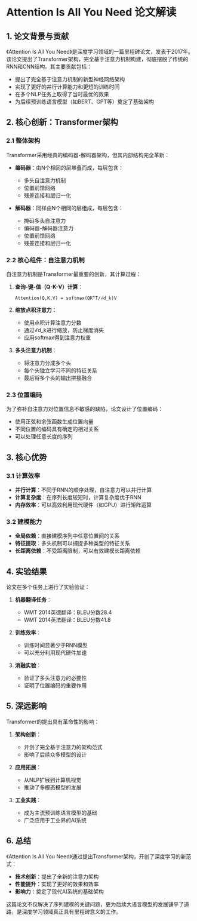 # Attention Is All You Need 论文解读

## 1. 论文背景与贡献

《Attention Is All You Need》是深度学习领域的一篇里程碑论文，发表于2017年。该论文提出了Transformer架构，完全基于注意力机制构建，彻底摆脱了传统的RNN和CNN结构。其主要贡献包括：

- 提出了完全基于注意力机制的新型神经网络架构
- 实现了更好的并行计算能力和更短的训练时间
- 在多个NLP任务上取得了当时最优的效果
- 为后续预训练语言模型（如BERT、GPT等）奠定了基础架构

## 2. 核心创新：Transformer架构

### 2.1 整体架构

Transformer采用经典的编码器-解码器架构，但其内部结构完全革新：

- **编码器**：由N个相同的层堆叠而成，每层包含：
  - 多头自注意力机制
  - 位置前馈网络
  - 残差连接和层归一化

- **解码器**：同样由N个相同的层组成，每层包含：
  - 掩码多头自注意力
  - 编码器-解码器注意力
  - 位置前馈网络
  - 残差连接和层归一化

### 2.2 核心组件：自注意力机制

自注意力机制是Transformer最重要的创新，其计算过程：

1. **查询-键-值（Q-K-V）计算**：
   ```
   Attention(Q,K,V) = softmax(QK^T/√d_k)V
   ```

2. **缩放点积注意力**：
   - 使用点积计算注意力分数
   - 通过√d_k进行缩放，防止梯度消失
   - 应用softmax得到注意力权重

3. **多头注意力机制**：
   - 将注意力分成多个头
   - 每个头独立学习不同的特征关系
   - 最后将多个头的输出拼接融合

### 2.3 位置编码

为了弥补自注意力对位置信息不敏感的缺陷，论文设计了位置编码：

- 使用正弦和余弦函数生成位置向量
- 不同位置的编码具有确定的相对关系
- 可以处理任意长度的序列

## 3. 核心优势

### 3.1 计算效率

- **并行计算**：不同于RNN的顺序处理，自注意力可以并行计算
- **计算复杂度**：在序列长度较短时，计算复杂度优于RNN
- **内存效率**：可以高效利用现代硬件（如GPU）进行矩阵运算

### 3.2 建模能力

- **全局依赖**：直接建模序列中任意位置间的关系
- **特征提取**：多头机制可以捕捉多种类型的特征关系
- **长距离依赖**：不受距离限制，可以有效建模长距离依赖

## 4. 实验结果

论文在多个任务上进行了实验验证：

1. **机器翻译任务**：
   - WMT 2014英德翻译：BLEU分数28.4
   - WMT 2014英法翻译：BLEU分数41.8

2. **训练效率**：
   - 训练时间显著少于RNN模型
   - 可以充分利用现代硬件加速

3. **消融实验**：
   - 验证了多头注意力的必要性
   - 证明了位置编码的重要作用

## 5. 深远影响

Transformer的提出具有革命性的影响：

1. **架构创新**：
   - 开创了完全基于注意力的架构范式
   - 影响了后续众多模型的设计

2. **应用拓展**：
   - 从NLP扩展到计算机视觉
   - 推动了多模态模型的发展

3. **工业实践**：
   - 成为主流预训练语言模型的基础
   - 广泛应用于工业界的AI系统

## 6. 总结

《Attention Is All You Need》通过提出Transformer架构，开创了深度学习的新范式：

- **技术创新**：提出了全新的注意力架构
- **性能提升**：实现了更好的效果和效率
- **影响力**：奠定了现代AI系统的基础架构

这篇论文不仅解决了序列建模的关键问题，更为后续大语言模型的发展铺平了道路，是深度学习领域真正具有里程碑意义的工作。